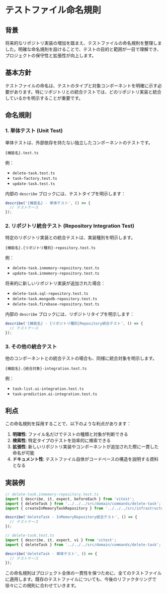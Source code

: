 # テストファイル命名規則

## 背景

将来的なリポジトリ実装の増加を踏まえ、テストファイルの命名規則を整理しました。明確な命名規則を設けることで、テストの目的と範囲が一目で理解でき、プロジェクトの保守性と拡張性が向上します。

## 基本方針

テストファイルの命名は、テストのタイプと対象コンポーネントを明確に示す必要があります。特にリポジトリとの統合テストでは、どのリポジトリ実装と統合しているかを明示することが重要です。

## 命名規則

### 1. 単体テスト (Unit Test)

単体テストは、外部依存を持たない独立したコンポーネントのテストです。

```
{機能名}.test.ts
```

例：
- `delete-task.test.ts`
- `task-factory.test.ts`
- `update-task.test.ts`

内部の `describe` ブロックには、テストタイプを明示します：

```typescript
describe('{機能名} - 単体テスト', () => {
  // テストケース
});
```

### 2. リポジトリ統合テスト (Repository Integration Test)

特定のリポジトリ実装との統合テストは、実装種別を明示します。

```
{機能名}.{リポジトリ種別}-repository.test.ts
```

例：
- `delete-task.inmemory-repository.test.ts`
- `update-task.inmemory-repository.test.ts`

将来的に新しいリポジトリ実装が追加された場合：
- `delete-task.sql-repository.test.ts`
- `delete-task.mongodb-repository.test.ts`
- `delete-task.firebase-repository.test.ts`

内部の `describe` ブロックには、リポジトリタイプを明示します：

```typescript
describe('{機能名} - {リポジトリ種別}Repository統合テスト', () => {
  // テストケース
});
```

### 3. その他の統合テスト

他のコンポーネントとの統合テストの場合も、同様に統合対象を明示します。

```
{機能名}.{統合対象}-integration.test.ts
```

例：
- `task-list.ui-integration.test.ts`
- `task-prediction.ai-integration.test.ts`

## 利点

この命名規則を採用することで、以下のような利点があります：

1. **明確性**: ファイル名だけでテストの種類と対象が判断できる
2. **検索性**: 特定タイプのテストを効率的に検索できる
3. **拡張性**: 新しいリポジトリ実装やコンポーネントが追加された際に一貫した命名が可能
4. **ドキュメント性**: テストファイル自体がコードベースの構造を説明する資料となる

## 実装例

```typescript
// delete-task.inmemory-repository.test.ts
import { describe, it, expect, beforeEach } from 'vitest';
import { deleteTask } from '../../../src/domain/commands/delete-task';
import { createInMemoryTaskRepository } from '../../../src/infrastructure/repositories/in-memory-task-repository';

describe('deleteTask - InMemoryRepository統合テスト', () => {
  // テストケース
});

// delete-task.test.ts
import { describe, it, expect, vi } from 'vitest';
import { deleteTask } from '../../../src/domain/commands/delete-task';

describe('deleteTask - 単体テスト', () => {
  // テストケース
});
```

この命名規則はプロジェクト全体の一貫性を保つために、全てのテストファイルに適用します。既存のテストファイルについても、今後のリファクタリングで徐々にこの規則に合わせていきます。